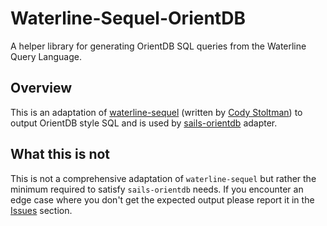 Waterline-Sequel-OrientDB
=========================

A helper library for generating OrientDB SQL queries from the Waterline Query Language.

## Overview

This is an adaptation of [waterline-sequel](https://github.com/balderdashy/waterline-sequel) (written by [Cody Stoltman](https://github.com/particlebanana)) to output OrientDB style SQL and is used by [sails-orientdb](https://github.com/appscot/sails-orientdb) adapter.

## What this is not

This is not a comprehensive adaptation of `waterline-sequel` but rather the minimum required to satisfy `sails-orientdb` needs. If you encounter an edge case where you don't get the expected output please report it in the [Issues](https://github.com/appscot/waterline-sequel-orientdb/issues) section.
